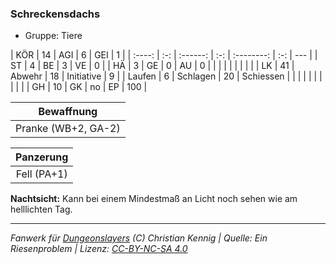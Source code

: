 ### Schreckensdachs

- Gruppe: Tiere

|  KÖR   | 14  |   AGI    |  6  |    GEI     |  1  |
| :----: | :-: | :------: | :-: | :--------: | :-: | --- |
|   ST   |  4  |    BE    |  3  |     VE     |  0  |
|   HÄ   |  3  |    GE    |  0  |     AU     |  0  |
|        |     |          |     |            |     |     |
|   LK   | 41  |  Abwehr  | 18  | Initiative |  9  |
| Laufen |  6  | Schlagen | 20  | Schiessen  |     |
|        |     |          |     |            |     |     |
|   GH   | 10  |    GK    | no  |     EP     | 100 |

|     Bewaffnung      |
| :-----------------: |
| Pranke (WB+2, GA-2) |

|  Panzerung  |
| :---------: |
| Fell (PA+1) |

**Nachtsicht:** Kann bei einem Mindestmaß an Licht noch sehen wie am helllichten Tag.

---

_Fanwerk für [Dungeonslayers](https://www.dungeonslayers.net/) (C) Christian Kennig | Quelle: Ein Riesenproblem | Lizenz: [CC-BY-NC-SA 4.0](https://creativecommons.org/licenses/by-nc-sa/4.0/deed.de)_
